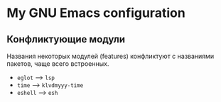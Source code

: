 # My GNU Emacs configuration


## Конфликтующие модули

Названия некоторых модулей (features) конфликтуют с названиями пакетов, чаще всего встроенных.

- `eglot`  -->  `lsp`
- `time`   -->  `klvdmyyy-time`
- `eshell` -->  `esh`

